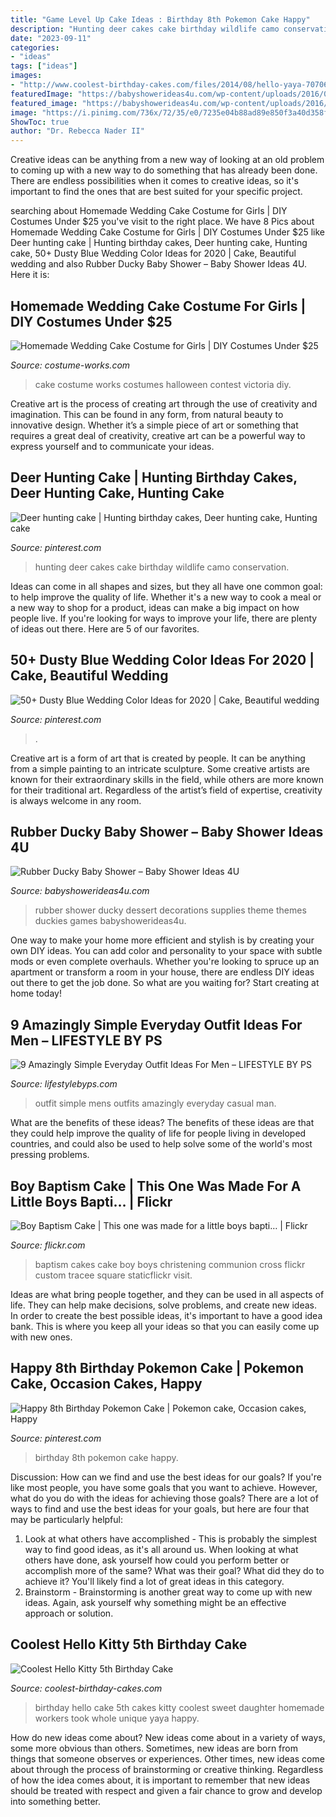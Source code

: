 ```yaml
---
title: "Game Level Up Cake Ideas : Birthday 8th Pokemon Cake Happy"
description: "Hunting deer cakes cake birthday wildlife camo conservation"
date: "2023-09-11"
categories:
- "ideas"
tags: ["ideas"]
images:
- "http://www.coolest-birthday-cakes.com/files/2014/08/hello-yaya-70706-e1407956481924.jpg"
featuredImage: "https://babyshowerideas4u.com/wp-content/uploads/2016/03/rubber-ducky-baby-shower-dessert-tablescape.jpeg"
featured_image: "https://babyshowerideas4u.com/wp-content/uploads/2016/03/rubber-ducky-baby-shower-dessert-tablescape.jpeg"
image: "https://i.pinimg.com/736x/72/35/e0/7235e04b88ad89e850f3a40d358f6279.jpg"
ShowToc: true
author: "Dr. Rebecca Nader II"
---
```



Creative ideas can be anything from a new way of looking at an old problem to coming up with a new way to do something that has already been done. There are endless possibilities when it comes to creative ideas, so it's important to find the ones that are best suited for your specific project.

	

		
searching about Homemade Wedding Cake Costume for Girls | DIY Costumes Under $25 you've visit to the right place. We have 8 Pics about Homemade Wedding Cake Costume for Girls | DIY Costumes Under $25 like Deer hunting cake | Hunting birthday cakes, Deer hunting cake, Hunting cake, 50+ Dusty Blue Wedding Color Ideas for 2020 | Cake, Beautiful wedding and also Rubber Ducky Baby Shower – Baby Shower Ideas 4U. Here it is:
		
    
## Homemade Wedding Cake Costume For Girls | DIY Costumes Under $25

<img loading=lazy src="https://photos.costume-works.com/full/wedding_cake.jpg" onerror="this.onerror=null;this.src='https://tse4.mm.bing.net/th?id=OIP.mLd20zRx43_xynaribPydgHaJ5&amp;pid=15.1';" alt="Homemade Wedding Cake Costume for Girls | DIY Costumes Under $25">

_Source: costume-works.com_

>cake costume works costumes halloween contest victoria diy. 

	

Creative art is the process of creating art through the use of creativity and imagination. This can be found in any form, from natural beauty to innovative design. Whether it’s a simple piece of art or something that requires a great deal of creativity, creative art can be a powerful way to express yourself and to communicate your ideas.

    
## Deer Hunting Cake | Hunting Birthday Cakes, Deer Hunting Cake, Hunting Cake

<img loading=lazy src="https://i.pinimg.com/736x/6c/d5/d2/6cd5d28659d59e1bbaba77134dcdff44--deer-hunting-cakes-camo-party.jpg" onerror="this.onerror=null;this.src='https://tse1.mm.bing.net/th?id=OIP.LGgv486EJwOOtLSX9fO3NAHaLH&amp;pid=15.1';" alt="Deer hunting cake | Hunting birthday cakes, Deer hunting cake, Hunting cake">

_Source: pinterest.com_

>hunting deer cakes cake birthday wildlife camo conservation. 

	

Ideas can come in all shapes and sizes, but they all have one common goal: to help improve the quality of life. Whether it's a new way to cook a meal or a new way to shop for a product, ideas can make a big impact on how people live. If you're looking for ways to improve your life, there are plenty of ideas out there. Here are 5 of our favorites.

    
## 50+ Dusty Blue Wedding Color Ideas For 2020 | Cake, Beautiful Wedding

<img loading=lazy src="https://i.pinimg.com/736x/72/35/e0/7235e04b88ad89e850f3a40d358f6279.jpg" onerror="this.onerror=null;this.src='https://tse2.mm.bing.net/th?id=OIP.bibDKubeILDGeF8j6zMxAAHaLH&amp;pid=15.1';" alt="50+ Dusty Blue Wedding Color Ideas for 2020 | Cake, Beautiful wedding">

_Source: pinterest.com_

>. 

	

Creative art is a form of art that is created by people. It can be anything from a simple painting to an intricate sculpture. Some creative artists are known for their extraordinary skills in the field, while others are more known for their traditional art. Regardless of the artist’s field of expertise, creativity is always welcome in any room.

    
## Rubber Ducky Baby Shower – Baby Shower Ideas 4U

<img loading=lazy src="https://babyshowerideas4u.com/wp-content/uploads/2016/03/rubber-ducky-baby-shower-dessert-tablescape.jpeg" onerror="this.onerror=null;this.src='https://tse2.mm.bing.net/th?id=OIP.19eydjSDw0SHVivlB-kyHwHaJ4&amp;pid=15.1';" alt="Rubber Ducky Baby Shower – Baby Shower Ideas 4U">

_Source: babyshowerideas4u.com_

>rubber shower ducky dessert decorations supplies theme themes duckies games babyshowerideas4u. 

	

One way to make your home more efficient and stylish is by creating your own DIY ideas. You can add color and personality to your space with subtle mods or even complete overhauls. Whether you're looking to spruce up an apartment or transform a room in your house, there are endless DIY ideas out there to get the job done. So what are you waiting for? Start creating at home today!

    
## 9 Amazingly Simple Everyday Outfit Ideas For Men – LIFESTYLE BY PS

<img loading=lazy src="https://cdn.shopify.com/s/files/1/0162/2116/files/Simple_Outfit_Ideas_For_Men_7_59a81904-f1e0-44c7-bd99-f67e14e06512.jpg?v=1494236395" onerror="this.onerror=null;this.src='https://tse3.mm.bing.net/th?id=OIP.YYrp-i2TD8md_jFBa88iMAHaLG&amp;pid=15.1';" alt="9 Amazingly Simple Everyday Outfit Ideas For Men – LIFESTYLE BY PS">

_Source: lifestylebyps.com_

>outfit simple mens outfits amazingly everyday casual man. 

	

What are the benefits of these ideas?
The benefits of these ideas are that they could help improve the quality of life for people living in developed countries, and could also be used to help solve some of the world's most pressing problems.

    
## Boy Baptism Cake | This One Was Made For A Little Boys Bapti… | Flickr

<img loading=lazy src="https://c2.staticflickr.com/8/7074/7194257786_b4a4d2d3f5_b.jpg" onerror="this.onerror=null;this.src='https://tse4.mm.bing.net/th?id=OIP.pqGvrKb0f5Len_2QeigJ0wHaHY&amp;pid=15.1';" alt="Boy Baptism Cake | This one was made for a little boys bapti… | Flickr">

_Source: flickr.com_

>baptism cakes cake boy boys christening communion cross flickr custom tracee square staticflickr visit. 

	

Ideas are what bring people together, and they can be used in all aspects of life. They can help make decisions, solve problems, and create new ideas. In order to create the best possible ideas, it's important to have a good idea bank. This is where you keep all your ideas so that you can easily come up with new ones.

    
## Happy 8th Birthday Pokemon Cake | Pokemon Cake, Occasion Cakes, Happy

<img loading=lazy src="https://i.pinimg.com/736x/b8/de/2d/b8de2d9bfbd57f9bc061cda165d6f0b9--pokemon-birthday-th-birthday.jpg" onerror="this.onerror=null;this.src='https://tse3.mm.bing.net/th?id=OIP.AqrUZcGKoMN0pAxH43dFqwHaJ3&amp;pid=15.1';" alt="Happy 8th Birthday Pokemon Cake | Pokemon cake, Occasion cakes, Happy">

_Source: pinterest.com_

>birthday 8th pokemon cake happy. 

	

Discussion: How can we find and use the best ideas for our goals?
If you're like most people, you have some goals that you want to achieve. However, what do you do with the ideas for achieving those goals? 
There are a lot of ways to find and use the best ideas for your goals, but here are four that may be particularly helpful: 

1) Look at what others have accomplished - This is probably the simplest way to find good ideas, as it's all around us. When looking at what others have done, ask yourself how could you perform better or accomplish more of the same? What was their goal? What did they do to achieve it? You'll likely find a lot of great ideas in this category. 
2) Brainstorm - Brainstorming is another great way to come up with new ideas. Again, ask yourself why something might be an effective approach or solution.

    
## Coolest Hello Kitty 5th Birthday Cake

<img loading=lazy src="http://www.coolest-birthday-cakes.com/files/2014/08/hello-yaya-70706-e1407956481924.jpg" onerror="this.onerror=null;this.src='https://tse2.mm.bing.net/th?id=OIP.dpJqbjeDmaJM8V_FEbgUJwHaK3&amp;pid=15.1';" alt="Coolest Hello Kitty 5th Birthday Cake">

_Source: coolest-birthday-cakes.com_

>birthday hello cake 5th cakes kitty coolest sweet daughter homemade workers took whole unique yaya happy. 

	

How do new ideas come about?
New ideas come about in a variety of ways, some more obvious than others. Sometimes, new ideas are born from things that someone observes or experiences. Other times, new ideas come about through the process of brainstorming or creative thinking. Regardless of how the idea comes about, it is important to remember that new ideas should be treated with respect and given a fair chance to grow and develop into something better.

